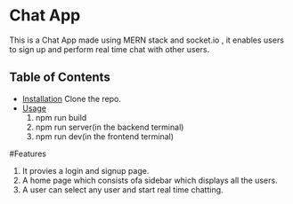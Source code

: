 # Chat App

This is a Chat App made using MERN stack and socket.io , it enables users to sign up and perform real time chat with other users.

## Table of Contents

- [Installation](#installation)
    Clone the repo.
- [Usage](#usage)
   1. npm run build
   2. npm run server(in the backend terminal)
   3. npm run dev(in the frontend terminal)


#Features
1. It provies a login and signup page.
2. A home page which consists ofa sidebar which displays all the users.
3. A user can select any user and start real time chatting.
